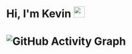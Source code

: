 # Hi, I'm Kevin <img src="https://github.com/TheDudeThatCode/TheDudeThatCode/blob/master/Assets/Hi.gif" width="29px">
# ![GitHub Activity Graph](https://activity-graph.herokuapp.com/graph?username=#hellokvn&theme=dracula&hide_border=true)
